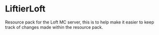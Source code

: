 # LiftierLoft
Resource pack for the Loft MC server, this is to help make it easier to keep track of changes made within the resource pack.
